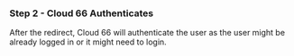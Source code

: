 <!-- usedin: [ _general/Partners] - post: -->


### Step 2 - Cloud 66 Authenticates

After the redirect, Cloud 66 will authenticate the user as the user might be already logged in or it might need to login. 

